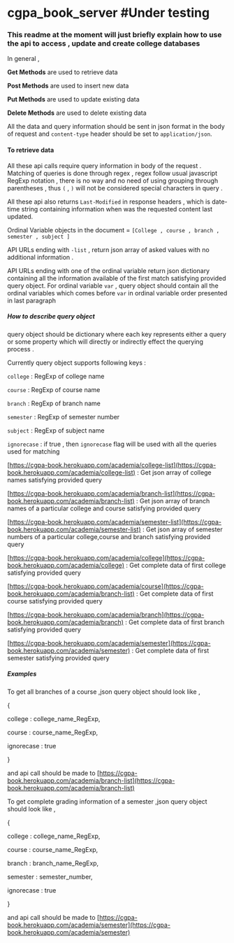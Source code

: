 # cgpa_book_server #Under testing

### This readme at the moment will just briefly explain how to use the api to access , update and create college databases

In general ,

**Get Methods** are used to retrieve data

**Post Methods** are used to insert new data

**Put Methods** are used to update existing data

**Delete Methods** are used to delete existing data

All the data and query information should be sent in json format in the body of request and `content-type` header should be set to `application/json`.

#### To retrieve data

All these api calls require query information in body of the request . Matching of queries is done through regex , regex follow usual javascript RegExp notation ,
there is no way and no need of using grouping through parentheses , thus `(` , `)` will not be considered special characters in query .

All these api also returns `Last-Modified` in response headers , which is date-time string containing information when was the requested content last updated.

Ordinal Variable objects in the document = `[College , course , branch , semester , subject ]`

API URLs ending with `-list` , return json array of asked values with no additional information .

API URLs ending with one of the ordinal variable return json dictionary containing all the information available of the first match satisfying provided query object.
For ordinal variable `var` , query object should contain all the ordinal variables which comes before `var` in ordinal variable order presented in last paragraph

##### How to describe query object

query object should be dictionary where each key represents either a query or some property which will directly or indirectly effect the querying process .

Currently query object supports following keys :

`college` : RegExp of college name

`course` : RegExp of course name

`branch` : RegExp of branch name

`semester` : RegExp of semester number

`subject` : RegExp of subject name

`ignorecase` : if true , then `ignorecase` flag will be used with all the queries used for matching

[https://cgpa-book.herokuapp.com/academia/college-list](https://cgpa-book.herokuapp.com/academia/college-list) : Get json array of college names satisfying provided query

[https://cgpa-book.herokuapp.com/academia/branch-list](https://cgpa-book.herokuapp.com/academia/branch-list) : Get json array of branch names of a particular college and course satisfying provided query

[https://cgpa-book.herokuapp.com/academia/semester-list](https://cgpa-book.herokuapp.com/academia/semester-list) : Get json array of semester numbers of a particular college,course and branch satisfying provided query

[https://cgpa-book.herokuapp.com/academia/college](https://cgpa-book.herokuapp.com/academia/college) : Get complete data of first college satisfying provided query

[https://cgpa-book.herokuapp.com/academia/course](https://cgpa-book.herokuapp.com/academia/branch-list) : Get complete data of first course satisfying provided query

[https://cgpa-book.herokuapp.com/academia/branch](https://cgpa-book.herokuapp.com/academia/branch) : Get complete data of first branch satisfying provided query

[https://cgpa-book.herokuapp.com/academia/semester](https://cgpa-book.herokuapp.com/academia/semester) : Get complete data of first semester satisfying provided query

##### Examples

To get all branches of a course ,json query object should look like ,

{

college : college_name_RegExp,

course : course_name_RegExp,

ignorecase : true

}

and api call should be made to [https://cgpa-book.herokuapp.com/academia/branch-list](https://cgpa-book.herokuapp.com/academia/branch-list)

To get complete grading information of a semester ,json query object should look like ,

{

college : college_name_RegExp,

course : course_name_RegExp,

branch : branch_name_RegExp,

semester : semester_number,

ignorecase : true

}

and api call should be made to [https://cgpa-book.herokuapp.com/academia/semester](https://cgpa-book.herokuapp.com/academia/semester)
